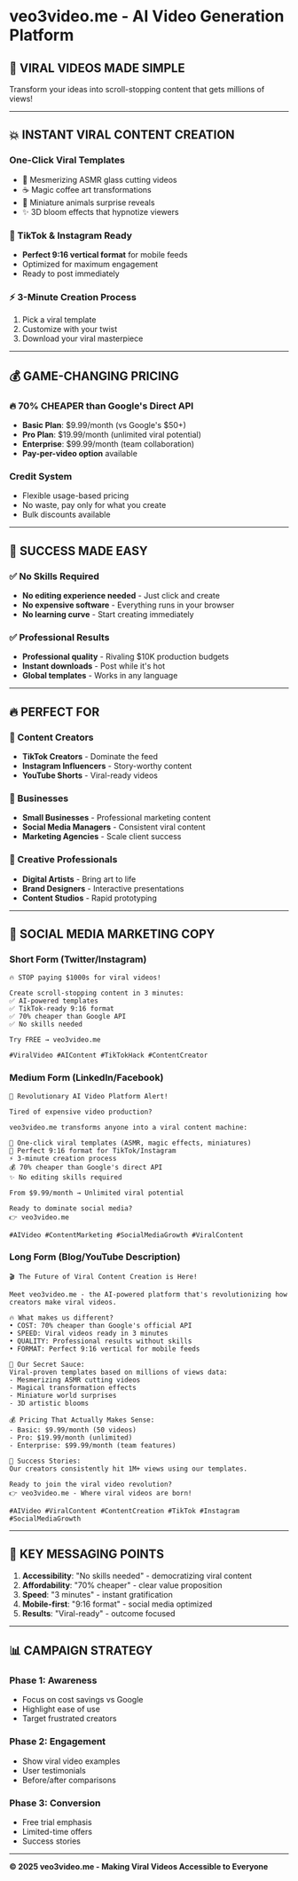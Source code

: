 # veo3video.me - AI Video Generation Platform

## 🚀 **VIRAL VIDEOS MADE SIMPLE**

Transform your ideas into scroll-stopping content that gets millions of views!

---

## 💥 **INSTANT VIRAL CONTENT CREATION**

### **One-Click Viral Templates**
- 🥤 Mesmerizing ASMR glass cutting videos
- ☕ Magic coffee art transformations  
- 🐹 Miniature animals surprise reveals
- ✨ 3D bloom effects that hypnotize viewers

### **📱 TikTok & Instagram Ready**
- **Perfect 9:16 vertical format** for mobile feeds
- Optimized for maximum engagement
- Ready to post immediately

### **⚡ 3-Minute Creation Process**
1. Pick a viral template
2. Customize with your twist  
3. Download your viral masterpiece

---

## 💰 **GAME-CHANGING PRICING**

### **🔥 70% CHEAPER than Google's Direct API**
- **Basic Plan**: $9.99/month (vs Google's $50+)
- **Pro Plan**: $19.99/month (unlimited viral potential)
- **Enterprise**: $99.99/month (team collaboration)
- **Pay-per-video option** available

### **Credit System**
- Flexible usage-based pricing
- No waste, pay only for what you create
- Bulk discounts available

---

## 🎊 **SUCCESS MADE EASY**

### **✅ No Skills Required**
- **No editing experience needed** - Just click and create  
- **No expensive software** - Everything runs in your browser
- **No learning curve** - Start creating immediately

### **✅ Professional Results**
- **Professional quality** - Rivaling $10K production budgets  
- **Instant downloads** - Post while it's hot  
- **Global templates** - Works in any language  

---

## 🔥 **PERFECT FOR**

### **📱 Content Creators**
- **TikTok Creators** - Dominate the feed
- **Instagram Influencers** - Story-worthy content  
- **YouTube Shorts** - Viral-ready videos

### **💼 Businesses**
- **Small Businesses** - Professional marketing content
- **Social Media Managers** - Consistent viral content
- **Marketing Agencies** - Scale client success

### **🎨 Creative Professionals**
- **Digital Artists** - Bring art to life
- **Brand Designers** - Interactive presentations
- **Content Studios** - Rapid prototyping

---

## 🚨 **SOCIAL MEDIA MARKETING COPY**

### **Short Form (Twitter/Instagram)**
```
🔥 STOP paying $1000s for viral videos!

Create scroll-stopping content in 3 minutes:
✅ AI-powered templates
✅ TikTok-ready 9:16 format  
✅ 70% cheaper than Google API
✅ No skills needed

Try FREE → veo3video.me

#ViralVideo #AIContent #TikTokHack #ContentCreator
```

### **Medium Form (LinkedIn/Facebook)**
```
🚀 Revolutionary AI Video Platform Alert!

Tired of expensive video production? 

veo3video.me transforms anyone into a viral content machine:

🎯 One-click viral templates (ASMR, magic effects, miniatures)
📱 Perfect 9:16 format for TikTok/Instagram
⚡ 3-minute creation process
💰 70% cheaper than Google's direct API
✨ No editing skills required

From $9.99/month → Unlimited viral potential

Ready to dominate social media? 
👉 veo3video.me

#AIVideo #ContentMarketing #SocialMediaGrowth #ViralContent
```

### **Long Form (Blog/YouTube Description)**
```
🎬 The Future of Viral Content Creation is Here!

Meet veo3video.me - the AI-powered platform that's revolutionizing how creators make viral videos.

🔥 What makes us different?
• COST: 70% cheaper than Google's official API
• SPEED: Viral videos ready in 3 minutes
• QUALITY: Professional results without skills
• FORMAT: Perfect 9:16 vertical for mobile feeds

🎯 Our Secret Sauce:
Viral-proven templates based on millions of views data:
- Mesmerizing ASMR cutting videos
- Magical transformation effects  
- Miniature world surprises
- 3D artistic blooms

💰 Pricing That Actually Makes Sense:
- Basic: $9.99/month (50 videos)
- Pro: $19.99/month (unlimited)
- Enterprise: $99.99/month (team features)

🚀 Success Stories:
Our creators consistently hit 1M+ views using our templates.

Ready to join the viral video revolution?
👉 veo3video.me - Where viral videos are born!

#AIVideo #ViralContent #ContentCreation #TikTok #Instagram #SocialMediaGrowth
```

---

## 🎯 **KEY MESSAGING POINTS**

1. **Accessibility**: "No skills needed" - democratizing viral content
2. **Affordability**: "70% cheaper" - clear value proposition  
3. **Speed**: "3 minutes" - instant gratification
4. **Mobile-first**: "9:16 format" - social media optimized
5. **Results**: "Viral-ready" - outcome focused

---

## 📊 **CAMPAIGN STRATEGY**

### **Phase 1: Awareness** 
- Focus on cost savings vs Google
- Highlight ease of use
- Target frustrated creators

### **Phase 2: Engagement**
- Show viral video examples
- User testimonials
- Before/after comparisons

### **Phase 3: Conversion**
- Free trial emphasis
- Limited-time offers
- Success stories

---

**© 2025 veo3video.me - Making Viral Videos Accessible to Everyone**